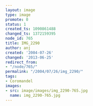 ```yaml
---
layout: image
type: image
promote: 0
status: 1
created_ts: 1090861488
changed_ts: 1372159395
node_id: 765
title: IMG_2290
author: anj
created: '2004-07-26'
changed: '2013-06-25'
redirect_from:
- "/node/765/"
permalink: "/2004/07/26/img_2290/"
tags:
- Coromandel
images:
- src: image/images/img_2290-765.jpg
  name: img_2290-765.jpg
---
```


